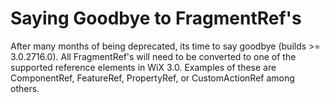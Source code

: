 # Saying Goodbye to FragmentRef's

After many months of being deprecated, its time to say goodbye (builds &gt;= 3.0.2716.0). All FragmentRef's will need to be converted to one of the supported reference elements in WiX 3.0. Examples of these are ComponentRef, FeatureRef, PropertyRef, or CustomActionRef among others.
